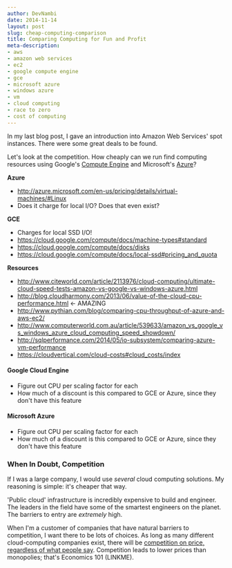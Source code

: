 ```yaml
---
author: DevNambi
date: 2014-11-14
layout: post
slug: cheap-computing-comparison
title: Comparing Computing for Fun and Profit
meta-description: 
- aws
- amazon web services
- ec2
- google compute engine
- gce
- microsoft azure
- windows azure
- vm
- cloud computing
- race to zero
- cost of computing
---
```


In my last blog post, I gave an introduction into Amazon Web Services' spot instances. There were some great deals to be found.

Let's look at the competition. How cheaply can we run find computing resources using Google's [Compute Engine](https://cloud.google.com/compute/) and Microsoft's [Azure](http://azure.microsoft.com/en-us/)? 


**Azure**

* http://azure.microsoft.com/en-us/pricing/details/virtual-machines/#Linux
* Does it charge for local I/O? Does that even exist?


**GCE**

* Charges for local SSD I/O!
* https://cloud.google.com/compute/docs/machine-types#standard
* https://cloud.google.com/compute/docs/disks
* https://cloud.google.com/compute/docs/local-ssd#pricing_and_quota


**Resources**

* http://www.citeworld.com/article/2113976/cloud-computing/ultimate-cloud-speed-tests-amazon-vs-google-vs-windows-azure.html
* http://blog.cloudharmony.com/2013/06/value-of-the-cloud-cpu-performance.html <- AMAZING
* http://www.pythian.com/blog/comparing-cpu-throughput-of-azure-and-aws-ec2/
* http://www.computerworld.com.au/article/539633/amazon_vs_google_vs_windows_azure_cloud_computing_speed_showdown/
* http://sqlperformance.com/2014/05/io-subsystem/comparing-azure-vm-performance
* https://cloudvertical.com/cloud-costs#cloud_costs/index



#### Google Cloud Engine

* Figure out CPU per scaling factor for each
* How much of a discount is this compared to GCE or Azure, since they don't have this feature

#### Microsoft Azure

* Figure out CPU per scaling factor for each
* How much of a discount is this compared to GCE or Azure, since they don't have this feature



### When In Doubt, Competition

If I was a large company, I would use *several* cloud computing solutions. My reasoning is simple: it's cheaper that way.

'Public cloud' infrastructure is incredibly expensive to build and engineer. The leaders in the field have some of the smartest engineers on the planet. The barriers to entry are *extremely* high. 

When I'm a customer of companies that have natural barriers to competition, I want there to be lots of choices. As long as many different cloud-computing companies exist, there will be [competition on price, regardless of what people say](http://recode.net/2014/11/12/amazon-cloud-chief-andy-jassy-dismisses-talk-of-price-war/). Competition leads to lower prices than monopolies; that's Economics 101 (LINKME).
